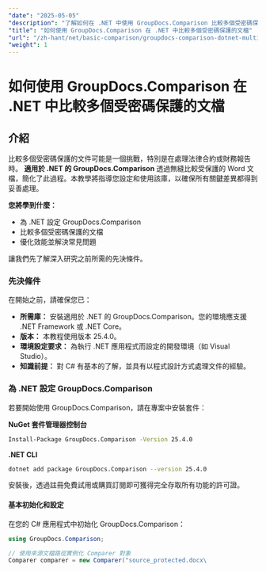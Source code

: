 ```yaml
---
"date": "2025-05-05"
"description": "了解如何在 .NET 中使用 GroupDocs.Comparison 比較多個受密碼保護的文件。本指南涵蓋設定、實現和最佳實踐。"
"title": "如何使用 GroupDocs.Comparison 在 .NET 中比較多個受密碼保護的文檔"
"url": "/zh-hant/net/basic-comparison/groupdocs-comparison-dotnet-multiple-documents/"
"weight": 1
---
```


# 如何使用 GroupDocs.Comparison 在 .NET 中比較多個受密碼保護的文檔

## 介紹

比較多個受密碼保護的文件可能是一個挑戰，特別是在處理法律合約或財務報告時。 **適用於 .NET 的 GroupDocs.Comparison** 透過無縫比較受保護的 Word 文檔，簡化了此過程。本教學將指導您設定和使用該庫，以確保所有關鍵差異都得到妥善處理。

**您將學到什麼：**

- 為 .NET 設定 GroupDocs.Comparison
- 比較多個受密碼保護的文檔
- 優化效能並解決常見問題

讓我們先了解深入研究之前所需的先決條件。

### 先決條件

在開始之前，請確保您已：

- **所需庫：** 安裝適用於 .NET 的 GroupDocs.Comparison。您的環境應支援 .NET Framework 或 .NET Core。
- **版本：** 本教程使用版本 25.4.0。
- **環境設定要求：** 為執行 .NET 應用程式而設定的開發環境（如 Visual Studio）。
- **知識前提：** 對 C# 有基本的了解，並具有以程式設計方式處理文件的經驗。

### 為 .NET 設定 GroupDocs.Comparison

若要開始使用 GroupDocs.Comparison，請在專案中安裝套件：

**NuGet 套件管理器控制台**
```bash
Install-Package GroupDocs.Comparison -Version 25.4.0
```

**.NET CLI**
```bash
dotnet add package GroupDocs.Comparison --version 25.4.0
```

安裝後，透過註冊免費試用或購買訂閱即可獲得完全存取所有功能的許可證。

#### 基本初始化和設定

在您的 C# 應用程式中初始化 GroupDocs.Comparison：

```csharp
using GroupDocs.Comparison;

// 使用來源文檔路徑實例化 Comparer 對象
Comparer comparer = new Comparer("source_protected.docx\